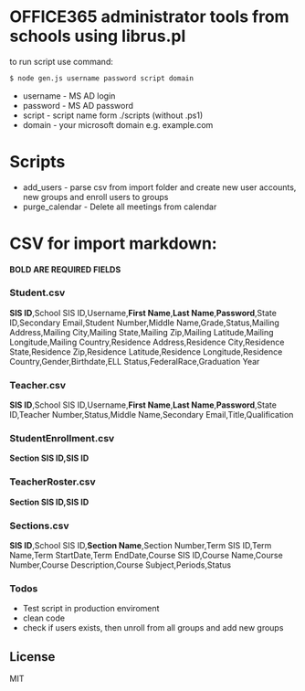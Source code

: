 # OFFICE365 administrator tools from schools using librus.pl

to run script use command:
```sh
$ node gen.js username password script domain
```
  - username - MS AD login
  - password - MS AD password
  - script - script name form ./scripts (without .ps1)
  - domain - your microsoft domain e.g. example.com

# Scripts

  - add_users - parse csv from import folder and create new user accounts, new groups and enroll users to groups
  - purge_calendar - Delete all meetings from calendar

# CSV for import markdown:
#### BOLD ARE REQUIRED FIELDS

### Student.csv
**SIS ID**,School SIS ID,Username,**First Name**,**Last Name**,**Password**,State ID,Secondary Email,Student Number,Middle Name,Grade,Status,Mailing Address,Mailing City,Mailing State,Mailing Zip,Mailing Latitude,Mailing Longitude,Mailing Country,Residence Address,Residence City,Residence State,Residence Zip,Residence Latitude,Residence Longitude,Residence Country,Gender,Birthdate,ELL Status,FederalRace,Graduation Year

### Teacher.csv
**SIS ID**,School SIS ID,Username,**First Name**,**Last Name**,**Password**,State ID,Teacher Number,Status,Middle Name,Secondary Email,Title,Qualification

### StudentEnrollment.csv
**Section SIS ID,SIS ID**

### TeacherRoster.csv
**Section SIS ID,SIS ID**

### Sections.csv
**SIS ID**,School SIS ID,**Section Name**,Section Number,Term SIS ID,Term Name,Term StartDate,Term EndDate,Course SIS ID,Course Name,Course Number,Course Description,Course Subject,Periods,Status

### Todos

 - Test script in production enviroment
 - clean code
 - check if users exists, then unroll from all groups and add new groups

License
----

MIT
